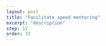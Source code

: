 ```yaml
---
layout: post
title: "Facilitate speed mentoring"
excerpt: "description"
step: 12
order: 33
---
```


